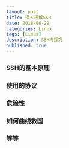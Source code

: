 ```yaml
---
layout: post
title: 深入理解SSH
date: 2018-06-29
categories: Linux
tags: [Linux]
description: SSH再探究
published: true
---
```


### SSH的基本原理

### 使用的协议

### 危险性

### 如何曲线救国

### 等等